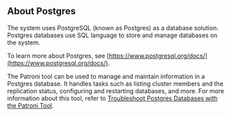 ## About Postgres

The  system uses PostgreSQL \(known as Postgres\) as a database solution. Postgres databases use SQL language to store and manage databases on the system.

To learn more about Postgres, see [https://www.postgresql.org/docs/](https://www.postgresql.org/docs/).

The Patroni tool can be used to manage and maintain information in a Postgres database. It handles tasks such as listing cluster members and the replication status, configuring and restarting databases, and more. For more information about this tool, refer to [Troubleshoot Postgres Databases with the Patroni Tool](Troubleshoot_Postgres_Databases_with_the_Patroni_Tool.md).




